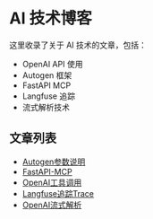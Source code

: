 # AI 技术博客

这里收录了关于 AI 技术的文章，包括：

- OpenAI API 使用
- Autogen 框架
- FastAPI MCP
- Langfuse 追踪
- 流式解析技术

## 文章列表

- [Autogen参数说明](/articles/AI/2025-03-28-Autogen参数说明.md)
- [FastAPI-MCP](/articles/AI/2024-04-01-FastAPI-MCP.md)
- [OpenAI工具调用](/articles/AI/2025-01-20-openai工具调用.md)
- [Langfuse追踪Trace](/articles/AI/2025-01-20-langfuse追踪Trace.md)
- [OpenAI流式解析](/articles/AI/2025-01-01-openai流式解析.md) 